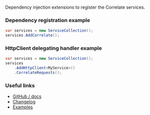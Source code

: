 Dependency injection extensions to register the Correlate services.

### Dependency registration example

```csharp
var services = new ServiceCollection();
services.AddCorrelate();
```

### HttpClient delegating handler example

```csharp
var services = new ServiceCollection();
services
    .AddHttpClient<MyService>()
    .CorrelateRequests();
```

### Useful links

- [GitHub / docs](https://github.com/skwasjer/Correlate)
- [Changelog](https://github.com/skwasjer/Correlate/releases)
- [Examples](https://github.com/skwasjer/Correlate/tree/main/examples)
